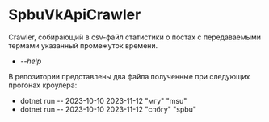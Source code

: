 # SpbuVkApiCrawler

Crawler, собирающий в csv-файл статистики о постах с передаваемыми термами указанный промежуток времени.

- *--help* 

В репозитории представлены два файла полученные при следующих прогонах кроулера:
- dotnet run -- 2023-10-10 2023-11-12 "мгу" "msu"
- dotnet run -- 2023-10-10 2023-11-12 "спбгу" "spbu"

